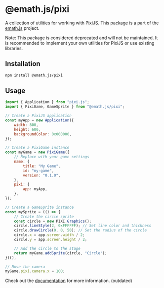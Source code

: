 # @emath.js/pixi

A collection of utilities for working with [PixiJS](https://www.pixijs.com/). This package is a part of the [emath.js](https://github.com/xShadowBlade/emath.js) project.

Note: This package is considered deprecated and will not be maintained. It is recommended to implement your own utilities for PixiJS or use existing libraries.

## Installation

```bash
npm install @emath.js/pixi
```

## Usage

```js
import { Application } from "pixi.js";
import { PixiGame, GameSprite } from "@emath.js/pixi";

// Create a PixiJS application
const myApp = new Application({
    width: 800,
    height: 600,
    backgroundColor: 0x000000,
});

// Create a PixiGame instance
const myGame = new PixiGame({
    // Replace with your game settings
    name: {
        title: "My Game",
        id: "my-game",
        version: "0.1.0",
    },
    pixi: {
        app: myApp,
    },
});

// Create a GameSprite instance
const mySprite = (() => {
    // Create the circle sprite
    const circle = new PIXI.Graphics();
    circle.lineStyle(2, 0xFFFFFF); // Set line color and thickness
    circle.drawCircle(0, 0, 50); // Set the radius of the circle
    circle.x = app.screen.width / 2;
    circle.y = app.screen.height / 2;

    // Add the circle to the stage
    return myGame.addSprite(circle, "Circle");
})(),

// Move the camera
myGame.pixi.camera.x = 100;
```

Check out the [documentation](https://xshadowblade.github.io/emath.js/typedoc/modules/pixiGame_PixiGame.html) for more information. (outdated)
